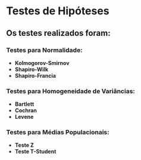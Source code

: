 # Testes de Hipóteses

## Os testes realizados foram:

### Testes para Normalidade:
- **Kolmogorov-Smirnov**
- **Shapiro-Wilk**
- **Shapiro-Francia**

### Testes para Homogeneidade de Variâncias:
- **Bartlett**
- **Cochran**
- **Levene**

### Testes para Médias Populacionais:
- **Teste Z**
- **Teste T-Student**
